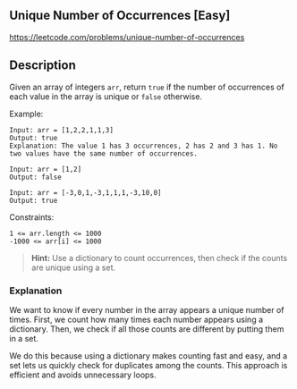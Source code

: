 ## Unique Number of Occurrences [Easy]
https://leetcode.com/problems/unique-number-of-occurrences

## Description

Given an array of integers `arr`, return `true` if the number of occurrences of each value in the array is unique or `false` otherwise.

Example:
```
Input: arr = [1,2,2,1,1,3]
Output: true
Explanation: The value 1 has 3 occurrences, 2 has 2 and 3 has 1. No two values have the same number of occurrences.

Input: arr = [1,2]
Output: false

Input: arr = [-3,0,1,-3,1,1,1,-3,10,0]
Output: true
```

Constraints:
```
1 <= arr.length <= 1000
-1000 <= arr[i] <= 1000
```


> **Hint:**  Use a dictionary to count occurrences, then check if the counts are unique using a set.

### Explanation

We want to know if every number in the array appears a unique number of times. First, we count how many times each number appears using a dictionary. Then, we check if all those counts are different by putting them in a set.

We do this because using a dictionary makes counting fast and easy, and a set lets us quickly check for duplicates among the counts. This approach is efficient and avoids unnecessary loops. 